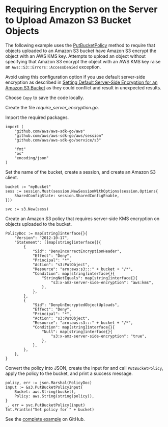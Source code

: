 # Requiring Encryption on the Server to Upload Amazon S3 Bucket Objects<a name="s3-example-enforce-server-side-encryption"></a>

The following example uses the [PutBucketPolicy](https://docs.aws.amazon.com/sdk-for-go/api/service/s3/#S3.PutBucketPolicy) method to require that objects uploaded to an Amazon S3 bucket have Amazon S3 encrypt the object with an AWS KMS key\. Attempts to upload an object without specifying that Amazon S3 encrypt the object with an AWS KMS key raise an `Aws::S3::Errors::AccessDenied` exception\.

Avoid using this configuration option if you use default server\-side encryption as described in [Setting Default Server\-Side Encryption for an Amazon S3 Bucket](s3-example-default-server-side-encryption.md) as they could conflict and result in unexpected results\.

Choose `Copy` to save the code locally\.

Create the file *require\_server\_encryption\.go*\.

Import the required packages\.

```
import (
    "github.com/aws/aws-sdk-go/aws"
    "github.com/aws/aws-sdk-go/aws/session"
    "github.com/aws/aws-sdk-go/service/s3"

    "fmt"
    "os"
    "encoding/json"
)
```

Set the name of the bucket, create a session, and create an Amazon S3 client\.

```
bucket := "myBucket"
sess := session.Must(session.NewSessionWithOptions(session.Options{
    SharedConfigState: session.SharedConfigEnable,
}))

svc := s3.New(sess)
```

Create an Amazon S3 policy that requires server\-side KMS encryption on objects uploaded to the bucket\.

```
PolicyDoc := map[string]interface{}{
    "Version": "2012-10-17",
    "Statement": []map[string]interface{}{
        {
            "Sid": "DenyIncorrectEncryptionHeader",
            "Effect": "Deny",
            "Principal": "*",
            "Action": "s3:PutObject",
            "Resource": "arn:aws:s3:::" + bucket + "/*",
            "Condition": map[string]interface{}{
                "StringNotEquals": map[string]interface{}{
                    "s3:x-amz-server-side-encryption": "aws:kms",
                },
            },
        },
        {
            "Sid": "DenyUnEncryptedObjectUploads",
            "Effect": "Deny",
            "Principal": "*",
            "Action": "s3:PutObject",
            "Resource": "arn:aws:s3:::" + bucket + "/*",
            "Condition": map[string]interface{}{
                "Null": map[string]interface{}{
                    "s3:x-amz-server-side-encryption": "true",
                },
            },
        },
    },
}
```

Convert the policy into JSON, create the input for and call `PutBucketPolicy`, apply the policy to the bucket, and print a success message\.

```
policy, err := json.Marshal(PolicyDoc)
input := &s3.PutBucketPolicyInput{
    Bucket: aws.String(bucket),
    Policy: aws.String(string(policy)),
}
_, err = svc.PutBucketPolicy(input)
fmt.Println("Set policy for " + bucket)
```

See the [complete example](https://github.com/awsdocs/aws-doc-sdk-examples/blob/main/go/example_code/s3/s3_require_server_encryption.go) on GitHub\.